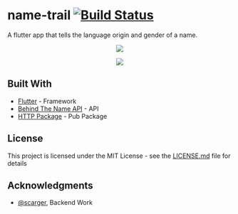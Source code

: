 # name-trail [![Build Status](https://travis-ci.org/dwyl/esta.svg?branch=master)](https://travis-ci.org/)
A flutter app that tells the language origin and gender of a name.

<p align="center">
<img src="https://github.com/steverichey/google-play-badge-svg/blob/master/img/en_get.svg"/>
</p>

<p align="center">
  <img src="https://github.com/Nayalash/name-trail/blob/master/docs/NameTrail.gif"/>
</p>



## Built With

* [Flutter](https://github.com/DV8FromTheWorld/JDA) - Framework
* [Behind The Name API](http://www.mygasfeed.com/keys/intro) - API 
* [HTTP Package](https://gradle.org/) - Pub Package


## License

This project is licensed under the MIT License - see the [LICENSE.md](https://github.com/Nayalash/name-trail/blob/master/LICENSE) file for details

## Acknowledgments

* [@scarger](https://github.com/scarger), Backend Work

